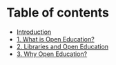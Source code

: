 # Table of contents

* [Introduction](README.md)
* [1. What is Open Education?](1.-what-is-open-education.md)
* [2. Libraries and Open Education](untitled.md)
* [3. Why Open Education?](3.-why-open-education.md)

